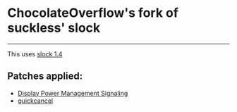 # ChocolateOverflow's fork of suckless' slock

---

This uses [slock 1.4](https://dl.suckless.org/tools/slock-1.4.tar.gz)

## Patches applied:

- [Display Power Management Signaling](https://tools.suckless.org/slock/patches/dpms/slock-dpms-1.4.diff)
- [quickcancel](https://tools.suckless.org/slock/patches/quickcancel/slock-quickcancel-20160619-65b8d52.diff)
